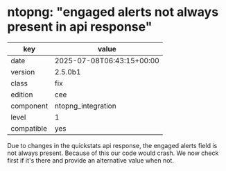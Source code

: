 [//]: # (werk v2)
# ntopng: "engaged alerts not always present in api response"

key        | value
---------- | ---
date       | 2025-07-08T06:43:15+00:00
version    | 2.5.0b1
class      | fix
edition    | cee
component  | ntopng_integration
level      | 1
compatible | yes

Due to changes in the quickstats api response, the engaged alerts
field is not always present.  Because of this our code would crash.
We now check first if it's there and provide an alternative value
when not.

